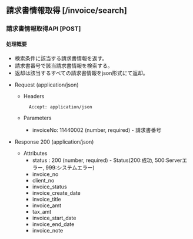 ## 請求書情報取得 [/invoice/search]
 
### 請求書情報取得API [POST]
 
#### 処理概要
 
* 検索条件に該当する請求書情報を返す。
* 請求書番号で該当請求書情報を検索する。
* 返却は該当するすべての請求書情報をjson形式にて返却。

+ Request (application/json)

    + Headers

            Accept: application/json

    + Parameters
 
        + invoiceNo: 11440002 (number, required) - 請求書番号
 
+ Response 200 (application/json)
 
    + Attributes
        + status : 200 (number, required) - Status(200:成功, 500:Serverエラー, 999:システムエラー)
        + invoice_no
        + client_no
        + invoice_status
        + invoice_create_date
        + invoice_title
        + invoice_amt
        + tax_amt
        + invoice_start_date
        + invoice_end_date
        + invoice_note

